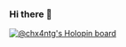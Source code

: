 ### Hi there 👋

[![@chx4ntg's Holopin board](https://holopin.io/api/user/board?user=chx4ntg)](https://holopin.io/@chx4ntg)

<!--
**SanjayBabuSP/SanjayBabuSP** is a ✨ _special_ ✨ repository because its `README.md` (this file) appears on your GitHub profile.

Here are some ideas to get you started:

- 🔭 I’m currently working on ...
- 🌱 I’m currently learning ...
- 👯 I’m looking to collaborate on ...
- 🤔 I’m looking for help with ...
- 💬 Ask me about ...
- 📫 How to reach me: ...
- 😄 Pronouns: ...
- ⚡ Fun fact: ...
-->
